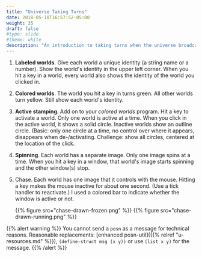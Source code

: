 ```yaml
---
title: "Universe Taking Turns"
date: 2018-05-10T16:57:52-05:00
weight: 35
draft: false
#type: slide
#theme: white
description: "An introduction to taking turns when the universe broadcasts all messages to every client."
---
```


1. **Labeled worlds**. Give each world a unique identity (a string name or a number). Show the world's identity in the upper left corner. When you hit a key in a world, every world also shows the identity of the world you clicked in.

2. **Colored worlds**. The world you hit a key in turns green. All other worlds turn yellow. Still show each world's identity.

3. **Active stamping**. Add on to your _colored worlds_ program. Hit a key to activate a world. Only one world is active at a time. When you click in the active world, it shows a solid circle. Inactive worlds show an outline circle. (Basic: only one circle at a time, no control over where it appears, disappears when de-/activating. Challenge: show all circles, centered at the location of the click.

4. **Spinning**. Each world has a separate image. Only one image spins at a time. When you hit a key in a window, that world's image starts spinning and the other window(s) stop.

5. Chase. Each world has one image that it controls with the mouse. Hitting a key makes the mouse inactive for about one second. (Use a tick handler to reactivate.) I used a colored bar to indicate whether the window is active or not.

    {{% figure src="chase-drawn-frozen.png"  %}}
    {{% figure src="chase-drawn-running.png"  %}}

{{% alert warning %}}
You cannot send a `posn` as a message for technical reasons. Reasonable replacements: [enhanced posn-util]({{% relref "u-resources.md" %}}), `(define-struct msg (x y))` or use `(list x y)` for the message.
{{% /alert %}}

